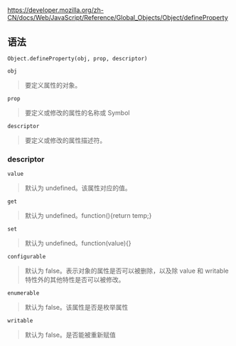 #

<https://developer.mozilla.org/zh-CN/docs/Web/JavaScript/Reference/Global_Objects/Object/defineProperty>

## 语法

`Object.defineProperty(obj, prop, descriptor)`

`obj`
>要定义属性的对象。

`prop`
>要定义或修改的属性的名称或 Symbol

`descriptor`
>要定义或修改的属性描述符。

### descriptor

`value`
>默认为 undefined。该属性对应的值。

`get`
>默认为 undefined。function(){return temp;}

`set`
>默认为 undefined。function(value){}

`configurable`
>默认为 false。表示对象的属性是否可以被删除，以及除 value 和 writable 特性外的其他特性是否可以被修改。

`enumerable`
>默认为 false。该属性是否是枚举属性

`writable`
>默认为 false。是否能被重新赋值
